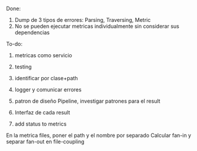 Done:

1. Dump de 3 tipos de errores: Parsing, Traversing, Metric
2. No se pueden ejecutar metricas individualmente sin considerar sus dependencias


To-do:

1. metricas como servicio
2. testing
3. identificar por clase+path
4. logger y comunicar errores

1. patron de diseño Pipeline, investigar patrones para el result
2. Interfaz de cada result
3. add status to metrics


En la metrica files, poner el path y el nombre por separado
Calcular fan-in y separar fan-out en file-coupling